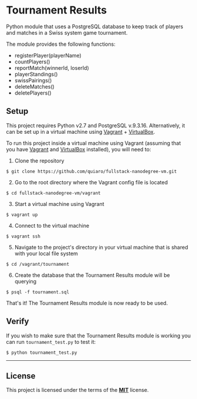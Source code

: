 Tournament Results
=====================

Python module that uses a PostgreSQL database to keep track of players and matches in a Swiss system game tournament.

The module provides the following functions:
- registerPlayer(playerName)
- countPlayers()
- reportMatch(winnerId, loserId)
- playerStandings()
- swissPairings()
- deleteMatches()
- deletePlayers()

## Setup

This project requires Python v2.7 and PostgreSQL v.9.3.16. Alternatively, it can be set up in a virtual machine using [Vagrant](https://www.vagrantup.com) + [VirtualBox](https://www.virtualbox.org).

To run this project inside a virtual machine using Vagrant (assuming that you have [Vagrant](https://www.vagrantup.com/downloads.html) and [VirtualBox](https://www.virtualbox.org/wiki/Downloads) installed), you will need to:

1) Clone the repository
```
$ git clone https://github.com/quiaro/fullstack-nanodegree-vm.git
```

2) Go to the root directory where the Vagrant config file is located
```
$ cd fullstack-nanodegree-vm/vagrant
```

3) Start a virtual machine using Vagrant
```
$ vagrant up
```

4) Connect to the virtual machine
```
$ vagrant ssh
```

5) Navigate to the project's directory in your virtual machine that is shared with your local file system
```
$ cd /vagrant/tournament
```

6) Create the database that the Tournament Results module will be querying
```
$ psql -f tournament.sql
```

That's it! The Tournament Results module is now ready to be used.

## Verify

If you wish to make sure that the Tournament Results module is working you can run `tournament_test.py` to test it:
```
$ python tournament_test.py
```

---

## License

This project is licensed under the terms of the [**MIT**](https://opensource.org/licenses/MIT) license.
